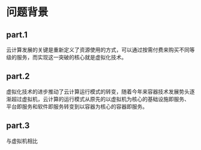 # 问题背景
## part.1
云计算发展的关键是重新定义了资源使用的方式，可以通过按需付费来购买不同等级的服务，而实现这一突破的核心就是虚拟化技术。

## part.2
虚拟化技术的进步推动了云计算运行模式的转变，随着今年来容器技术发展势头逐渐超过虚拟机，云计算的运行模式从原先的以虚拟机为核心的基础设施即服务、
平台即服务和软件即服务转变到以容器为核心的容器即服务。

## part.3
与虚拟机相比

